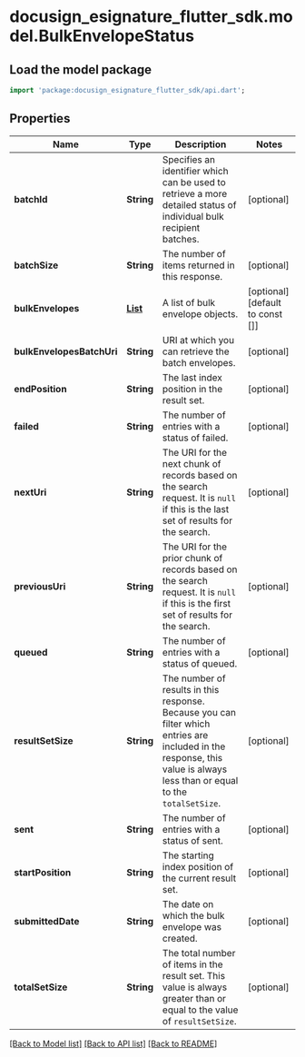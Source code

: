 # docusign_esignature_flutter_sdk.model.BulkEnvelopeStatus

## Load the model package
```dart
import 'package:docusign_esignature_flutter_sdk/api.dart';
```

## Properties
Name | Type | Description | Notes
------------ | ------------- | ------------- | -------------
**batchId** | **String** | Specifies an identifier which can be used to retrieve a more detailed status of individual bulk recipient batches. | [optional] 
**batchSize** | **String** | The number of items returned in this response. | [optional] 
**bulkEnvelopes** | [**List<BulkEnvelope>**](BulkEnvelope.md) | A list of bulk envelope objects. | [optional] [default to const []]
**bulkEnvelopesBatchUri** | **String** | URI at which you can retrieve the batch envelopes. | [optional] 
**endPosition** | **String** | The last index position in the result set.  | [optional] 
**failed** | **String** | The number of entries with a status of failed.  | [optional] 
**nextUri** | **String** | The URI for the next chunk of records based on the search request. It is `null` if this is the last set of results for the search.  | [optional] 
**previousUri** | **String** | The URI for the prior chunk of records based on the search request. It is `null` if this is the first set of results for the search.  | [optional] 
**queued** | **String** | The number of entries with a status of queued.  | [optional] 
**resultSetSize** | **String** | The number of results in this response. Because you can filter which entries are included in the response, this value is always less than or equal to the `totalSetSize`. | [optional] 
**sent** | **String** | The number of entries with a status of sent. | [optional] 
**startPosition** | **String** | The starting index position of the current result set. | [optional] 
**submittedDate** | **String** | The date on which the bulk envelope was created. | [optional] 
**totalSetSize** | **String** | The total number of items in the result set. This value is always greater than or equal to the value of `resultSetSize`. | [optional] 

[[Back to Model list]](../README.md#documentation-for-models) [[Back to API list]](../README.md#documentation-for-api-endpoints) [[Back to README]](../README.md)


